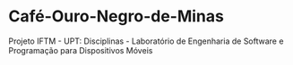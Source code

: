 # Café-Ouro-Negro-de-Minas
Projeto IFTM - UPT: Disciplinas - Laboratório de Engenharia de Software e Programação para Dispositivos Móveis
